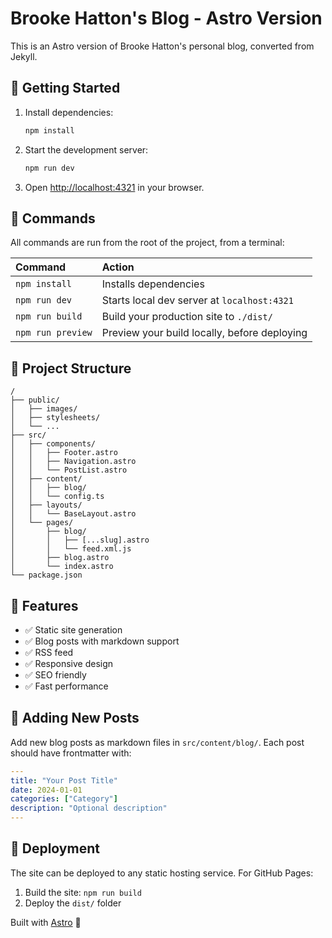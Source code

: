 # Brooke Hatton's Blog - Astro Version

This is an Astro version of Brooke Hatton's personal blog, converted from Jekyll.

## 🚀 Getting Started

1. Install dependencies:

   ```bash
   npm install
   ```

2. Start the development server:

   ```bash
   npm run dev
   ```

3. Open [http://localhost:4321](http://localhost:4321) in your browser.

## 🧞 Commands

All commands are run from the root of the project, from a terminal:

| Command           | Action                                       |
| :---------------- | :------------------------------------------- |
| `npm install`     | Installs dependencies                        |
| `npm run dev`     | Starts local dev server at `localhost:4321`  |
| `npm run build`   | Build your production site to `./dist/`      |
| `npm run preview` | Preview your build locally, before deploying |

## 📁 Project Structure

```
/
├── public/
│   ├── images/
│   ├── stylesheets/
│   └── ...
├── src/
│   ├── components/
│   │   ├── Footer.astro
│   │   ├── Navigation.astro
│   │   └── PostList.astro
│   ├── content/
│   │   ├── blog/
│   │   └── config.ts
│   ├── layouts/
│   │   └── BaseLayout.astro
│   └── pages/
│       ├── blog/
│       │   ├── [...slug].astro
│       │   └── feed.xml.js
│       ├── blog.astro
│       └── index.astro
└── package.json
```

## 🎯 Features

- ✅ Static site generation
- ✅ Blog posts with markdown support
- ✅ RSS feed
- ✅ Responsive design
- ✅ SEO friendly
- ✅ Fast performance

## 📝 Adding New Posts

Add new blog posts as markdown files in `src/content/blog/`. Each post should have frontmatter with:

```yaml
---
title: "Your Post Title"
date: 2024-01-01
categories: ["Category"]
description: "Optional description"
---
```

## 🚀 Deployment

The site can be deployed to any static hosting service. For GitHub Pages:

1. Build the site: `npm run build`
2. Deploy the `dist/` folder

Built with [Astro](https://astro.build) 🚀
